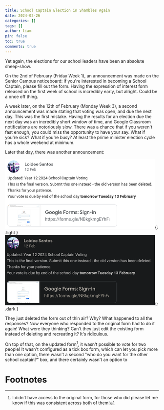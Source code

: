 ```yaml
---
title: School Captain Election in Shambles Again
date: 2024-02-26
categories: []
tags: []
author: liam
pin: false
toc: true
comments: true
---
```

Yet again, the elections for our school leaders have been an absolute sheep-show. 

On the 2nd of February (Friday Week 1), an announcement was made on the Senior Campus noticeboard: if you're interested in becoming a School Captain, please fill out the form. Having the expression of interest form released on the first week of school is incredibly early, but alright. Could be a once off thing.

A week later, on the 12th of February (Monday Week 3), a second announcement was made stating that voting was open, and due the next day. This was the first mistake. Having the results for an election due the next day was an incredibly short window of time, and Google Classroom notifications are notoriously slow. There was a chance that if you weren't fast enough, you could miss the opportunity to have your say. What if you're sick? What if you're busy? At least the prime minister election cycle has a whole weekend at minimum. 

Later that day, there was another announcement:

![Year Captain voting form deleted?](images/school-captain-election-in-shambles-again-announcment-3-light.png){: .light }
![Year Captain voting form deleted?](images/school-captain-election-in-shambles-again-announcment-3-dark.png){: .dark }

They just deleted the form out of thin air? Why? What happened to all the responses? Now everyone who responded to the original form had to do it again! What were they thinking? Can't they just edit the existing form instead of deleting and recreating it? It's ridiculous. 

On top of that, on the updated form[^1], it wasn't possible to vote for two people! It wasn't configured as a tick box form, which can let you pick more than one option, there wasn't a second "who do you want for the other school captain?" box, and there certainly wasn't an option to 
# Footnotes

[^1]: I didn't have access to the original form, for those who did please let me know if this was consistent across both of them!